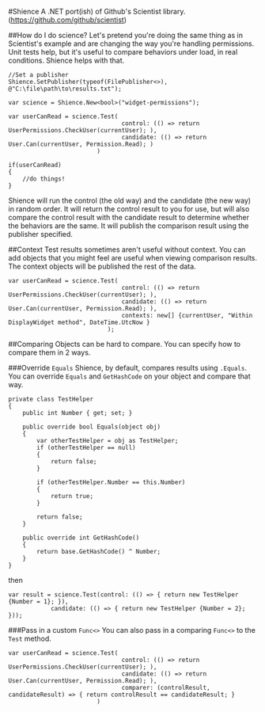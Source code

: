 ﻿#Shience
A .NET port(ish) of Github's Scientist library. (https://github.com/github/scientist)

##How do I do science?
Let's pretend you're doing the same thing as in Scientist's example and are changing the way you're handling permissions. Unit tests help, but it's useful to compare behaviors under load, in real conditions. Shience helps with that.

    //Set a publisher
    Shience.SetPublisher(typeof(FilePublisher<>), @"C:\file\path\to\results.txt");
    
    var science = Shience.New<bool>("widget-permissions");
    
    var userCanRead = science.Test(
                                    control: (() => return UserPermissions.CheckUser(currentUser); ), 
                                    candidate: (() => return User.Can(currentUser, Permission.Read); )
                             )
                             
    if(userCanRead)
    {
        //do things!
    }
                             
Shience will run the control (the old way) and the candidate (the new way) in random order. It will return the control result to you for use, but will also compare the control result with the candidate result to determine whether the behaviors are the same. It will publish the comparison result using the publisher specified.

##Context
Test results sometimes aren't useful without context. You can add objects that you might feel are useful when viewing comparison results. The context objects will be published the rest of the data.

    var userCanRead = science.Test(
                                    control: (() => return UserPermissions.CheckUser(currentUser); ), 
                                    candidate: (() => return User.Can(currentUser, Permission.Read); ),
                                    contexts: new[] {currentUser, "Within DisplayWidget method", DateTime.UtcNow }
                                );
                                
##Comparing
Objects can be hard to compare. You can specify how to compare them in 2 ways.

###Override `Equals`
Shience, by default, compares results using `.Equals`. You can override `Equals` and `GetHashCode` on your object and compare that way.

    private class TestHelper
    {
        public int Number { get; set; }

        public override bool Equals(object obj)
        {
            var otherTestHelper = obj as TestHelper;
            if (otherTestHelper == null)
            {
                return false;
            }

            if (otherTestHelper.Number == this.Number)
            {
                return true;
            }

            return false;
        }

        public override int GetHashCode()
        {
            return base.GetHashCode() ^ Number;
        }
    }

then

    var result = science.Test(control: (() => { return new TestHelper {Number = 1}; }),
                candidate: (() => { return new TestHelper {Number = 2}; }));

###Pass in a custom `Func<>`
You can also pass in a comparing `Func<>` to the `Test` method.

    var userCanRead = science.Test(
                                    control: (() => return UserPermissions.CheckUser(currentUser); ), 
                                    candidate: (() => return User.Can(currentUser, Permission.Read); ),
                                    comparer: (controlResult, candidateResult) => { return controlResult == candidateResult; }
                             )